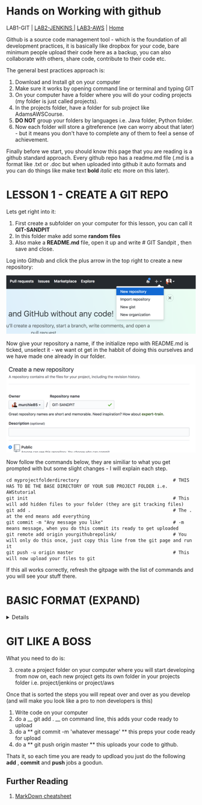 # Hands on Working with github

LAB1-GIT |
[LAB2-JENKINS ](../LAB2-JENKINS/README.md) |
[LAB3-AWS](../LAB3-AWS/README.md) |
[Home](../README.md) 

Github is a source code management tool - which is the foundation of all development practices, it is basically like dropbox for your code, bare minimum people upload their code here as a backup, you can also collaborate with others, share code, contribute to their code etc. 

The general best practices approach is: 

1. Download and Install git on your computer
2. Make sure it works by opening command line or terminal and typing GIT
3. On your computer have a folder where you will do your coding projects (my folder is just called projects).
4. In the projects folder, have a folder for sub project like AdamsAWSCourse.
5. __DO NOT__ group your folders by languages i.e. Java folder, Python folder.
6. Now each folder will store a gitreference (we can worry about that later) - but it means you don't have to complete any of them to feel a sense of achievement.



Finally before we start, you should know this page that you are reading is a github standard approach. Every github repo has a readme.md file (.md is a format like .txt or .doc but when uploaded into github it auto formats and you can do things like make text __bold__ _italic_ etc more on this later).


# LESSON 1 - CREATE A GIT REPO


Lets get right into it: 

1. First create a subfolder on your computer for this lesson, you can call it __GIT-SANDPIT__
2. In this folder make add some __random files__
3. Also make a __README.md__ file, open it up and write # GIT Sandpit , then save and close. 

Log into Github and click the plus arrow in the top right to create a new repository: 

![NEW](../images/newGIT.png "Create a new repo")

Now give your repository a name, if the initialize repo with README.md is ticked, unselect it - we want ot get in the habbit of doing this ourselves and we have made one already in our folder. 

![NEW](../images/GITNAME.png "Name a new repo")

Now follow the commands below, they are similiar to what you get prompted with but some slight changes - I will explain each step. 

```
cd myprojectfolderdirectory                                   # THIS HAS TO BE THE BASE DIRECTORY OF YOUR SUB PROJECT FOLDER i.e. AWStutorial
git init                                                      # This will add hidden files to your folder (they are git tracking files)
git add .                                                     # The . at the end means add everything
git commit -m "Any message you like"                          # -m means message, when you do this commit its ready to get uploaded
git remote add origin yourgithubrepolink/                     # You will only do this once, just copy this line from the git page and run it
git push -u origin master                                     # This will now upload your files to git

```


If this all works correctly, refresh the gitpage with the list of commands and you will see your stuff there.


# BASIC FORMAT (EXPAND)
<details>


# # BIG TITLE  

## ## H1 HEADING  

### ### H2 HEADING (and so on)  



To do bullet points, you just use the * then a space 

* bullet 1 
* bullet 2 
* bullet 3 

You can google markdown format or just check the link below for a one pager cheatsheet.  Don't worry about this too much, all you need to know is how to do a title, and bullet points - that will mean all your code folders will have a nice README that will display anytime someone accesses your github repo.
</details>


# GIT LIKE A BOSS



What you need to do is: 


3. create a project folder on your computer where you will start developing from now on, each new project gets its own folder in your projects folder i.e. project/jenkins or project/aws

Once that is sorted the steps you will repeat over and over as you develop (and will make you look like a pro to non developers is this)

1. Write code on your computer
2. do a __ git add . __ on command line, this adds your code ready to upload
3. do a ** git commit -m 'whatever message' ** this preps your code ready for upload
4. do a ** git push origin master ** this uploads your code to github. 

Thats it, so each time you are ready to updload you just do the following __add__ , __commit__ and __push__ jobs a goodun.

## Further Reading
1. [MarkDown cheatsheet](https://github.com/adam-p/markdown-here/wiki/Markdown-Cheatsheet)